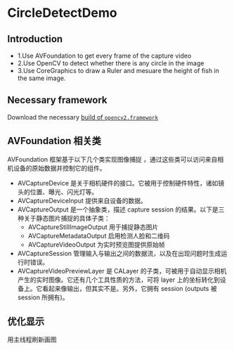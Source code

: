 # CircleDetectDemo

## Introduction
* 1.Use AVFoundation to get every frame of the capture video
* 2.Use OpenCV to detect whether there is any circle in the image
* 3.Use CoreGraphics to draw a Ruler and mesuare the height of fish in the same image.

## Necessary framework
Download the necessary [build of `opencv2.framework`](https://github.com/JoeHowse/iOSWithOpenCV/releases/download/1.1.0/opencv2.framework.zip)


## AVFoundation 相关类
AVFoundation 框架基于以下几个类实现图像捕捉 ，通过这些类可以访问来自相机设备的原始数据并控制它的组件。

* AVCaptureDevice 是关于相机硬件的接口。它被用于控制硬件特性，诸如镜头的位置、曝光、闪光灯等。
* AVCaptureDeviceInput 提供来自设备的数据。
* AVCaptureOutput 是一个抽象类，描述 capture session 的结果。以下是三种关于静态图片捕捉的具体子类：
  * AVCaptureStillImageOutput 用于捕捉静态图片
  * AVCaptureMetadataOutput 启用检测人脸和二维码
  * AVCaptureVideoOutput 为实时预览图提供原始帧
* AVCaptureSession 管理输入与输出之间的数据流，以及在出现问题时生成运行时错误。
* AVCaptureVideoPreviewLayer 是 CALayer 的子类，可被用于自动显示相机产生的实时图像。它还有几个工具性质的方法，可将 layer 上的坐标转化到设备上。它看起来像输出，但其实不是。另外，它拥有 session (outputs 被 session 所拥有)。

## 优化显示

用主线程刷新画图
